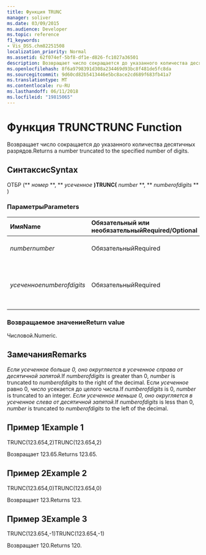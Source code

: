 ```yaml
---
title: Функция TRUNC
manager: soliver
ms.date: 03/09/2015
ms.audience: Developer
ms.topic: reference
f1_keywords:
- Vis_DSS.chm82251508
localization_priority: Normal
ms.assetid: 62f074ef-5bf8-df1e-d826-fc1027a36501
description: Возвращает число сокращается до указанного количества десятичных разрядов.
ms.openlocfilehash: 8f6a9798391d308a234469d93bc8f481de5fc8da
ms.sourcegitcommit: 9d60cd82b5413446e5bc8ace2cd689f683fb41a7
ms.translationtype: MT
ms.contentlocale: ru-RU
ms.lasthandoff: 06/11/2018
ms.locfileid: "19815065"
---
```

# <a name="trunc-function"></a><span data-ttu-id="67442-103">Функция TRUNC</span><span class="sxs-lookup"><span data-stu-id="67442-103">TRUNC Function</span></span>

<span data-ttu-id="67442-104">Возвращает число сокращается до указанного количества десятичных разрядов.</span><span class="sxs-lookup"><span data-stu-id="67442-104">Returns a number truncated to the specified number of digits.</span></span>
  
## <a name="syntax"></a><span data-ttu-id="67442-105">Синтаксис</span><span class="sxs-lookup"><span data-stu-id="67442-105">Syntax</span></span>

<span data-ttu-id="67442-106">ОТБР (** *номер* **, ** *усеченное* **)</span><span class="sxs-lookup"><span data-stu-id="67442-106">TRUNC(** *number* **, ** *numberofdigits* ** )</span></span> 
  
### <a name="parameters"></a><span data-ttu-id="67442-107">Параметры</span><span class="sxs-lookup"><span data-stu-id="67442-107">Parameters</span></span>

|<span data-ttu-id="67442-108">**Имя**</span><span class="sxs-lookup"><span data-stu-id="67442-108">**Name**</span></span>|<span data-ttu-id="67442-109">**Обязательный или необязательный**</span><span class="sxs-lookup"><span data-stu-id="67442-109">**Required/Optional**</span></span>|<span data-ttu-id="67442-110">**Тип данных**</span><span class="sxs-lookup"><span data-stu-id="67442-110">**Data Type**</span></span>|<span data-ttu-id="67442-111">**Описание**</span><span class="sxs-lookup"><span data-stu-id="67442-111">**Description**</span></span>|
|:-----|:-----|:-----|:-----|
| <span data-ttu-id="67442-112">_number_</span><span class="sxs-lookup"><span data-stu-id="67442-112">_number_</span></span> <br/> |<span data-ttu-id="67442-113">Обязательный</span><span class="sxs-lookup"><span data-stu-id="67442-113">Required</span></span>  <br/> |<span data-ttu-id="67442-114">**Числовой**</span><span class="sxs-lookup"><span data-stu-id="67442-114">**Numeric**</span></span> <br/> |<span data-ttu-id="67442-115">Номер для усечения.</span><span class="sxs-lookup"><span data-stu-id="67442-115">The number to truncate.</span></span>  <br/> |
| <span data-ttu-id="67442-116">_усеченное_</span><span class="sxs-lookup"><span data-stu-id="67442-116">_numberofdigits_</span></span> <br/> |<span data-ttu-id="67442-117">Обязательный</span><span class="sxs-lookup"><span data-stu-id="67442-117">Required</span></span>  <br/> |<span data-ttu-id="67442-118">**Числовой**</span><span class="sxs-lookup"><span data-stu-id="67442-118">**Numeric**</span></span> <br/> |<span data-ttu-id="67442-119">Количество цифр, к которому следует усекать _номер_.</span><span class="sxs-lookup"><span data-stu-id="67442-119">The number of digits to which to truncate  _number_.</span></span>  <br/> |
   
### <a name="return-value"></a><span data-ttu-id="67442-120">Возвращаемое значение</span><span class="sxs-lookup"><span data-stu-id="0">Return value</span></span>

<span data-ttu-id="67442-121">Числовой.</span><span class="sxs-lookup"><span data-stu-id="67442-121">Numeric.</span></span>
  
## <a name="remarks"></a><span data-ttu-id="67442-122">Замечания</span><span class="sxs-lookup"><span data-stu-id="67442-122">Remarks</span></span>

<span data-ttu-id="67442-123">_Если _усеченное_ больше 0, оно округляется в _усеченное_ справа от десятичной запятой._</span><span class="sxs-lookup"><span data-stu-id="67442-123">If  _numberofdigits_ is greater than 0,  _number_ is truncated to  _numberofdigits_ to the right of the decimal.</span></span> <span data-ttu-id="67442-124">Если _усеченное_ равно 0, _число_ усекается до целого числа.</span><span class="sxs-lookup"><span data-stu-id="67442-124">If  _numberofdigits_ is 0,  _number_ is truncated to an integer.</span></span> <span data-ttu-id="67442-125">_Если _усеченное_ меньше 0, оно округляется в _усеченное_ слева от десятичной запятой._</span><span class="sxs-lookup"><span data-stu-id="67442-125">If  _numberofdigits_ is less than 0,  _number_ is truncated to  _numberofdigits_ to the left of the decimal.</span></span> 
  
## <a name="example-1"></a><span data-ttu-id="67442-126">Пример 1</span><span class="sxs-lookup"><span data-stu-id="67442-126">Example 1</span></span>

<span data-ttu-id="67442-127">TRUNC(123.654,2)</span><span class="sxs-lookup"><span data-stu-id="67442-127">TRUNC(123.654,2)</span></span>
  
<span data-ttu-id="67442-128">Возвращает 123.65.</span><span class="sxs-lookup"><span data-stu-id="67442-128">Returns 123.65.</span></span>
  
## <a name="example-2"></a><span data-ttu-id="67442-129">Пример 2</span><span class="sxs-lookup"><span data-stu-id="67442-129">Example 2</span></span>

<span data-ttu-id="67442-130">TRUNC(123.654,0)</span><span class="sxs-lookup"><span data-stu-id="67442-130">TRUNC(123.654,0)</span></span>
  
<span data-ttu-id="67442-131">Возвращает 123.</span><span class="sxs-lookup"><span data-stu-id="67442-131">Returns 123.</span></span>
  
## <a name="example-3"></a><span data-ttu-id="67442-132">Пример 3</span><span class="sxs-lookup"><span data-stu-id="67442-132">Example 3</span></span>

<span data-ttu-id="67442-133">TRUNC(123.654,-1)</span><span class="sxs-lookup"><span data-stu-id="67442-133">TRUNC(123.654,-1)</span></span>
  
<span data-ttu-id="67442-134">Возвращает 120.</span><span class="sxs-lookup"><span data-stu-id="67442-134">Returns 120.</span></span>
  

